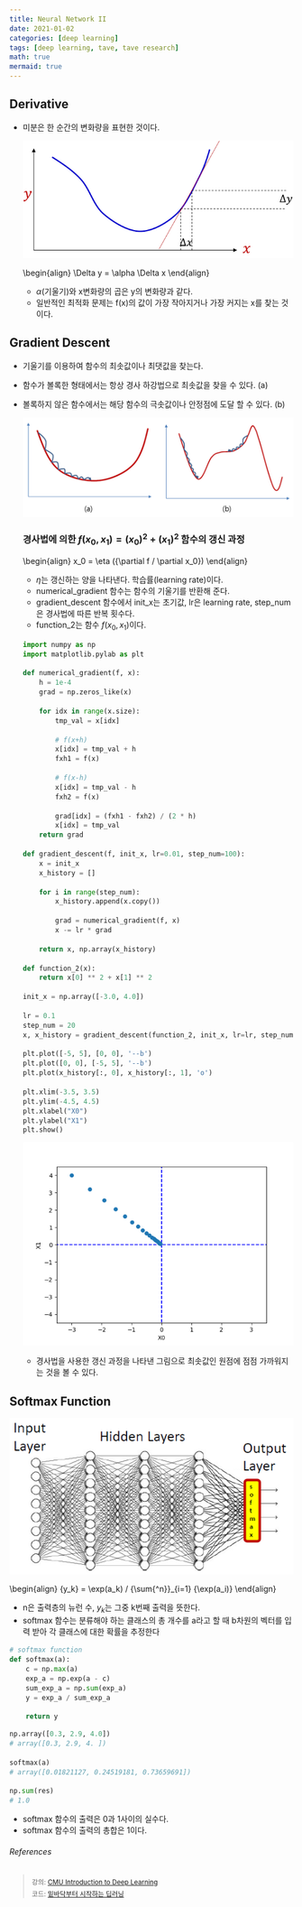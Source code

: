 ```yaml
---
title: Neural Network II
date: 2021-01-02
categories: [deep learning]
tags: [deep learning, tave, tave research]
math: true
mermaid: true
---
```


## Derivative

- 미분은 한 순간의 변화량을 표현한 것이다.

  ![derivative.png](/images/img/posts/TaveResearch/neuralN2/derivative.png)

  \begin{align}
  \Delta y = \alpha \Delta x
  \end{align}

  - $\alpha$(기울기)와 x변화량의 곱은 y의 변화량과 같다.
  - 일반적인 최적화 문제는 f(x)의 값이 가장 작아지거나 가장 커지는 x를 찾는 것이다.

## Gradient Descent

- 기울기를 이용하여 함수의 최솟값이나 최댓값을 찾는다.
- 함수가 볼록한 형태에서는 항상 경사 하강법으로 최솟값을 찾을 수 있다. (a)
- 볼록하지 않은 함수에서는 해당 함수의 극솟값이나 안정점에 도달 할 수 있다. (b)

  ![gradDescent.png](/images/img/posts/TaveResearch/neuralN2/gradDescent.png)

  ### 경사법에 의한 $f(x_0, x_1) = (x_0)^2 + (x_1)^2$ 함수의 갱신 과정

  \begin{align}
  x_0 = \eta ({\partial f / \partial x_0})
  \end{align}

  - $\eta$는 갱신하는 양을 나타낸다. 학습률(learning rate)이다.
  - numerical_gradient 함수는 함수의 기울기를 반환해 준다.
  - gradient_descent 함수에서 init_x는 초기값, lr은 learning rate, step_num은 경사법에 따른 반복 횟수다.
  - function_2는 함수 $f(x_0,x_1)$이다.

  ```python
  import numpy as np
  import matplotlib.pylab as plt

  def numerical_gradient(f, x):
      h = 1e-4
      grad = np.zeros_like(x)

      for idx in range(x.size):
          tmp_val = x[idx]

          # f(x+h)
          x[idx] = tmp_val + h
          fxh1 = f(x)

          # f(x-h)
          x[idx] = tmp_val - h
          fxh2 = f(x)

          grad[idx] = (fxh1 - fxh2) / (2 * h)
          x[idx] = tmp_val
      return grad

  def gradient_descent(f, init_x, lr=0.01, step_num=100):
      x = init_x
      x_history = []

      for i in range(step_num):
          x_history.append(x.copy())

          grad = numerical_gradient(f, x)
          x -= lr * grad

      return x, np.array(x_history)

  def function_2(x):
      return x[0] ** 2 + x[1] ** 2

  init_x = np.array([-3.0, 4.0])

  lr = 0.1
  step_num = 20
  x, x_history = gradient_descent(function_2, init_x, lr=lr, step_num=step_num)

  plt.plot([-5, 5], [0, 0], '--b')
  plt.plot([0, 0], [-5, 5], '--b')
  plt.plot(x_history[:, 0], x_history[:, 1], 'o')

  plt.xlim(-3.5, 3.5)
  plt.ylim(-4.5, 4.5)
  plt.xlabel("X0")
  plt.ylabel("X1")
  plt.show()
  ```

  ![gradientDescent.png](/images/img/posts/TaveResearch/neuralN2/gradientDescent.png)

  - 경사법을 사용한 갱신 과정을 나타낸 그림으로 최솟값인 원점에 점점 가까워지는 것을 볼 수 있다.

## Softmax Function

![softmax.png](/images/img/posts/TaveResearch/neuralN2/softmax.png)

\begin{align}
{y_k} = \exp(a_k) / {\sum{^n}}\_{i=1} {\exp(a_i)}
\end{align}

- n은 출력층의 뉴런 수, $y_k$는 그중 k번째 출력을 뜻한다.
- softmax 함수는 분류해야 하는 클래스의 총 개수를 a라고 할 때 b차원의 벡터를 입력 받아 각 클래스에 대한 확률을 추정한다

```python
# softmax function
def softmax(a):
    c = np.max(a)
    exp_a = np.exp(a - c)
    sum_exp_a = np.sum(exp_a)
    y = exp_a / sum_exp_a

    return y
```

```python
np.array([0.3, 2.9, 4.0])
# array([0.3, 2.9, 4. ])

softmax(a)
# array([0.01821127, 0.24519181, 0.73659691])

np.sum(res)
# 1.0
```

- softmax 함수의 출력은 0과 1사이의 실수다.
- softmax 함수의 출력의 총합은 1이다.

###### References

> <sub>강의: [CMU Introduction to Deep Learning](https://deeplearning.cs.cmu.edu/F20/index.html)</sub>  
> <sub>코드: [밑바닥부터 시작하는 딥러닝](https://www.hanbit.co.kr/store/books/look.php?p_code=B8475831198)</sub>
